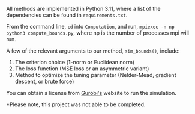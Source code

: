 All methods are implemented in Python 3.11, where a list of the dependencies can be found in `requirements.txt`.

From the command line, `cd` into `Computation`, and run, `mpiexec -n np python3 compute_bounds.py`, where np is the number of processes mpi will run.

A few of the relevant arguments to our method, `sim_bounds()`, include:
1. The criterion choice (**1**-norm or Euclidean norm)
2. The loss function (MSE loss or an asymmetric variant)
3. Method to optimize the tuning parameter (Nelder-Mead, gradient descent, or brute force)

You can obtain a license from [Gurobi's](https://www.gurobi.com/free-trial/) website to run the simulation.

*Please note, this project was not able to be completed.
